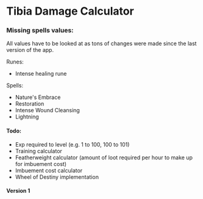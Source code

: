 # Tibia Damage Calculator

### Missing spells values:

All values have to be looked at as tons of changes were made since the last version of the app.

Runes:

- Intense healing rune

Spells:

- Nature's Embrace
- Restoration
- Intense Wound Cleansing
- Lightning

#### Todo:

- Exp required to level (e.g. 1 to 100, 100 to 101)
- Training calculator
- Featherweight calculator (amount of loot required per hour to make up for imbuement cost)
- Imbuement cost calculator
- Wheel of Destiny implementation

#### Version 1

